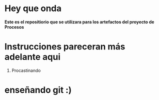 # Hey que onda
**Este es el repositiorio que se utilizara para los artefactos del proyecto de Procesos**

# Instrucciones pareceran más adelante aqui 
1. Procastinando

# enseñando git :)
